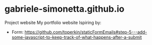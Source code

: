 # gabriele-simonetta.github.io
Project website
My portfolio website
Ispiring by:
- Form: https://github.com/toperkin/staticFormEmails#step-5---add-some-javascript-to-keep-track-of-what-happens-after-a-submit
